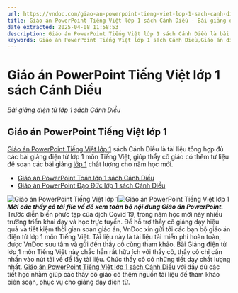```yaml
---
url: https://vndoc.com/giao-an-powerpoint-tieng-viet-lop-1-sach-canh-dieu-242727
title: Giáo án PowerPoint Tiếng Việt lớp 1 sách Cánh Diều - Bài giảng điện tử lớp 1 sách Cánh Diều - VnDoc.com
date_extracted: 2025-04-08 11:58:53
description: Giáo án PowerPoint Tiếng Việt lớp 1 sách Cánh Diều là bài giảng điện tử chất lượng mà VnDoc gửi tới thầy cô cùng tham khảo, áp dụng vào giảng dạy online lớp 1.
keywords: Giáo án PowerPoint Tiếng Việt lớp 1 sách Cánh Diều,Giáo án điện tử Cánh Diều,Giáo án điện tử Cánh Diều lớp 1,Bài giảng điện tử lớp 1 sách Cánh Diều,Bài giảng điện tử lớp 1,Bài giảng điện tử lớp 1 môn Tiếng Việt
---
```


# Giáo án PowerPoint Tiếng Việt lớp 1 sách Cánh Diều
 _Bài giảng điện tử lớp 1 sách Cánh Diều_
## Giáo án PowerPoint Tiếng Việt lớp 1
[Giáo án PowerPoint Tiếng Việt lớp 1](<https://vndoc.com/bai-giang-dien-tu-lop1>) sách Cánh Diều là tài liệu tổng hợp đủ các bài giảng điện tử lớp 1 môn Tiếng Việt, giúp thầy cô giáo có thêm tư liệu để soạn các bài giảng [lớp 1](<https://vndoc.com/tai-lieu-hoc-tap-lop1>) chất lượng cho năm học mới.
  * [Giáo án PowerPoint Toán lớp 1 sách Cánh Diều](<https://vndoc.com/giao-an-powerpoint-toan-lop-1-sach-canh-dieu-242725>)
  * [Giáo án PowerPoint Đạo Đức lớp 1 sách Cánh Diều](<https://vndoc.com/giao-an-powerpoint-dao-duc-lop-1-sach-canh-dieu-242726>)

![Giáo án PowerPoint Tiếng Việt lớp 1](https://i.vdoc.vn/data/image/2021/09/09/tieng-viet-1.jpg)![Giáo án PowerPoint Tiếng Việt lớp 1](https://i.vdoc.vn/data/image/2021/09/09/tieng-viet-2.jpg)
**_Mời các thầy cô tải file về để xem toàn bộ nội dung Giáo án PowerPoint._**
Trước diễn biến phức tạp của dịch Covid 19, trong năm học mới này nhiều trường triển khai dạy và học trực tuyến. Để hỗ trợ thầy cô giảng dạy hiệu quả và tiết kiệm thời gian soạn giáo án, VnDoc xin gửi tới các bạn bộ giáo án điện tử lớp 1 môn Tiếng Việt. Tài liệu này là tài liệu tải miễn phí hoàn toàn, được VnDoc sưu tầm và gửi đến thầy cô cùng tham khảo. Bài Giảng điện tử lớp 1 môn Tiếng Việt này chắc hẳn rất hữu ích với thầy cô, thầy cô chỉ cần nhấn vào nút tải về để lấy tài liệu. Chúc thầy cô có những tiết dạy chất lượng nhất.
[Giáo án PowerPoint Tiếng Việt lớp 1 sách Cánh Diều](<https://vndoc.com/giao-an-powerpoint-tieng-viet-lop-1-sach-canh-dieu-242727>) với đầy đủ các tiết học nhằm giúp các thầy cô giáo có thêm nguồn tài liệu để tham khảo biên soạn, phục vụ cho giảng dạy điện tử.
